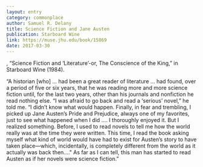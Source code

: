 ```yaml
---
layout: entry
category: commonplace
author: Samuel R. Delany
title: Science Fiction and Jane Austen
publication: Starboard Wine
link: https://muse.jhu.edu/book/15869
date: 2017-03-30
---
```


, “Science Fiction and ‘Literature’-or, The Conscience of the King,” in Starboard Wine (1984).


“A historian [who] ... had been a great reader of literature ... had found, over a period of five or six years, that he was reading more and more science fiction until, for the last two years, other than his journals and nonfiction he read nothing else. “I was afraid to go back and read a ‘serious’ novel,” he told me. “I didn’t know what would happen. Finally, in fear and trembling, I picked up Jane Austen’s Pride and Prejudice, always one of my favorites, just to see what happened when I did .... I thoroughly enjoyed it. But I realized something. Before, I used to read novels to tell me how the world really was at the time they were written. This time, I read the book asking myself what kind of world would have had to exist for Austen’s story to have taken place—which, incidentally, is completely different from the world as it actually was back then...." As far as I can tell, this man has started to read Austen as if her novels were science fiction.” 

